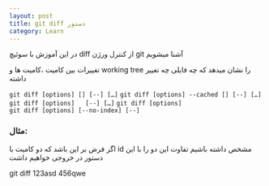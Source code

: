 ```yaml
---
layout: post
title: git diff دستور
category: Learn
---
```


در این آموزش با سوئیچ diff از کنترل ورژن git آشنا میشویم


تغییرات بین کامیت ،کامیت ها و working tree را نشان میدهد
که چه فایلی چه تغییر داشته 


`git diff [options] [] [--] […​]`
`git diff [options] --cached [] [--] […​]`
`git diff [options]   [--] […​]`
`git diff [options]`  
`git diff [options] [--no-index] [--]`  


### مثال:

اگر فرض بر این باشد که دو کامیت با id مشخص داشته باشیم تفاوت این دو را با این دستور در خروجی خواهیم داشت

git diff 123asd 456qwe